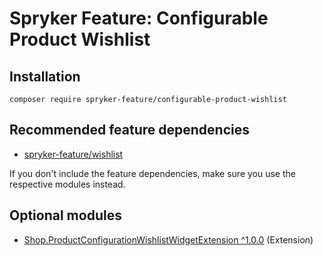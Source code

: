 # Spryker Feature: Configurable Product Wishlist



## Installation

```
composer require spryker-feature/configurable-product-wishlist
```

## Recommended feature dependencies
- [spryker-feature/wishlist](https://github.com/spryker-feature/wishlist)

If you don't include the feature dependencies, make sure you use the respective modules instead.

## Optional modules
- [Shop.ProductConfigurationWishlistWidgetExtension ^1.0.0](https://github.com/spryker-shop/product-configuration-wishlist-widget-extension) (Extension)
